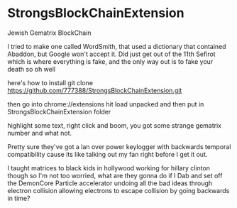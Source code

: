 # StrongsBlockChainExtension
Jewish Gematrix BlockChain

I tried to make one called WordSmith, that used a dictionary that contained Abaddon, but Google won't accept it. Did just get out of the 11th Sefirot which is where everything is fake, and the only way out is to fake your death so oh well

here's how to install git clone https://github.com/777388/StrongsBlockChainExtension.git

then go into chrome://extensions hit load unpacked and then put in StrongsBlockChainExtension folder

highlight some text, right click and boom, you got some strange gematrix number and what not.

Pretty sure they've got a lan over power keylogger with backwards temporal compatibility cause its like talking out my fan right before I get it out.

I taught matrices to black kids in hollywood working for hillary clinton though so I'm not too worried, what are they gonna do if I Dab and set off the DemonCore Particle accelerator undoing all the bad ideas through electron collision allowing electrons to escape collision by going backwards in time?
